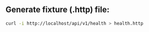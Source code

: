 ## Generate fixture (.http) file:

```bash
curl -i http://localhost/api/v1/health > health.http
```
